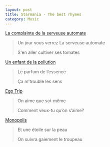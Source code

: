 ```yaml
---
layout: post
title: Starmania - The best rhymes
category: Music
---
```


[La complainte de la serveuse automate](https://genius.com/Starmania-la-complainte-de-la-serveuse-automate-lyrics)

> Un jour vous verrez La serveuse automate
>
> S'en aller cultiver ses tomates


[Un enfant de la pollution](https://genius.com/Starmania-un-enfant-de-la-pollution-lyrics)

> Le parfum de l’essence
>
> Ça m’trouble les sens

[Ego Trip](https://genius.com/Starmania-la-complainte-de-la-serveuse-automate-lyrics)

> On aime que soi-même
>
> Comment veux-tu qu’on s’aime?


[Monopolis](https://paroles2chansons.lemonde.fr/paroles-starmania/paroles-monopolis.html)

> Et une étoile sur la peau
>
> On suivra gaiement le troupeau
